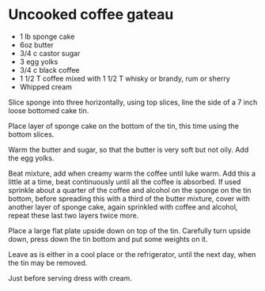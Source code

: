 # Uncooked coffee gateau

* 1 lb sponge cake
* 6oz butter
* 3/4 c castor sugar
* 3 egg yolks
* 3/4 c black coffee
* 1 1/2 T coffee mixed with 1 1/2 T whisky or brandy, rum or sherry
* Whipped cream

Slice sponge into three horizontally, using top slices, line the side of a 7 inch loose bottomed cake tin.  

Place layer of sponge cake on the bottom of the tin, this time using the bottom slices.

Warm the butter and sugar, so that the butter is very soft but not oily.  Add the egg  yolks.  

Beat mixture, add when creamy warm the coffee until luke warm.  Add this a little at a time, beat continuously until all the coffee is absorbed.  If used sprinkle about a quarter of the coffee and alcohol on the sponge on the tin bottom, before spreading this with a third of the butter mixture, cover with another layer of sponge cake, again sprinkled with coffee and alcohol, repeat these last two layers twice more.  

Place a large flat plate upside down on top of the tin.  Carefully turn upside down, press down the tin bottom and put some weights on it.

Leave as is either in a cool place or the refrigerator, until the next day, when the tin may be removed.

Just before serving dress with cream.

